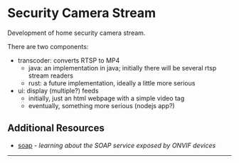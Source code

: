 # Security Camera Stream
Development of home security camera stream.

There are two components:
* transcoder: converts RTSP to MP4
  * java: an implementation in java; initially there will be several rtsp stream readers
  * rust: a future implementation, ideally a little more serious
* ui: display (multiple?) feeds
  * initially, just an html webpage with a simple video tag
  * eventually, something more serious (nodejs app?)

## Additional Resources
* [soap](/soap/) - _learning about the SOAP service exposed by ONVIF devices_

----
